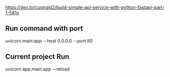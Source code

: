 https://dev.to/cuongld2/build-simple-api-service-with-python-fastapi-part-1-581o

## Run command with port

uvicorn main:app --host 0.0.0.0 --port 80

## Current project Run
uvicorn app.main:app --reload


